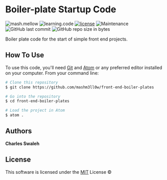 # **Boiler-plate Startup Code**

![mash.mellow](https://img.shields.io/badge/%3C%2F%3E%20with%20%E2%99%A5%20by-mash.mellow-%23e30000.svg) ![learning.code](https://img.shields.io/badge/Learning-Code-success.svg) [![license](https://img.shields.io/github/license/mashm3ll0w/front-end-boiler-plates.svg)](tps://github.com/mashm3ll0w/front-end-boiler-plates/blob/master/LICENSE.md) ![Maintenance](https://img.shields.io/maintenance/yes/2019.svg) ![GitHub last commit](https://img.shields.io/github/last-commit/mashm3ll0w/front-end-boiler-plates.svg) ![GitHub repo size in bytes](https://img.shields.io/github/repo-size/mashm3ll0w/front-end-boiler-plates.svg)

Boiler plate code for the start of simple front end projects.


## How To Use

To use this code, you'll need [Git](https://git-scm.com) and [Atom](https://atom.io) or any preferred editor installed on your computer. From your command line:

```bash
# Clone this repository
$ git clone https://github.com/mashm3ll0w/front-end-boiler-plates

# Go into the repository
$ cd front-end-boiler-plates

# Load the project in Atom
$ atom .
```

## Authors

**Charles Swaleh**


## License
This software is licensed under the [MIT](https://github.com/mashm3ll0w/front-end-boiler-plates/blob/master/LICENSE.md) License ©
